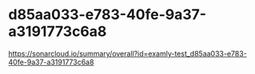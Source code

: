 # d85aa033-e783-40fe-9a37-a3191773c6a8
https://sonarcloud.io/summary/overall?id=examly-test_d85aa033-e783-40fe-9a37-a3191773c6a8
